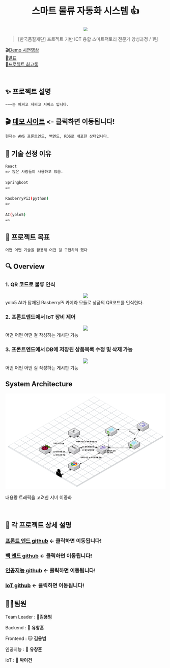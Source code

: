 <h1 align="center">스마트 물류 자동화 시스템 👍</h1>


<center>
    <img src="./img/pic1.png"  style="zoom:76%;" align="center"/>
</center>



> [한국품질재단] 프로젝트 기반 ICT 융합 스마트팩토리 전문가 양성과정 / 1팀


🎬[Demo 시연영상](https://www.youtube.com/watch?v=dhMrKTwNI8U&lc=UgzCJR3WxkvsckRyyO94AaABAg&ab_channel=%EB%94%B0%EB%9D%BC%ED%95%98%EB%A9%B4%EC%84%9C%EB%B0%B0%EC%9A%B0%EB%8A%94IT)   
🎤[발표](https://www.youtube.com/watch?v=dhMrKTwNI8U&lc=UgzCJR3WxkvsckRyyO94AaABAg&ab_channel=%EB%94%B0%EB%9D%BC%ED%95%98%EB%A9%B4%EC%84%9C%EB%B0%B0%EC%9A%B0%EB%8A%94IT)  
📃[프로젝트 회고록](블로그주소) 

<br>

## ✨ 프로젝트 설명

```sh
~~~는 어쩌고 저쩌고 서비스 입니다.
```

## 🎬 [데모 사이트](http://www.naver.com) <- 클릭하면 이동됩니다!
```sh
현재는 AWS 프론트엔드, 백엔드, RDS로 배포한 상태입니다.
``````


## 📌 기술 선정 이유

```sh
React 
=> 많은 사람들이 사용하고 있음.

Springboot
=>

RasberryPi3(python)
=>

AI(yolo5)
=>
```



## 📌 프로젝트 목표

```sh
어떤 어떤 기술을 활용해 어떤 걸 구현하려 했다
```


## 🔍 Overview

### 1. QR 코드로 물류 인식

<center>
    <img src="./img/pic2.png" />
</center>
yolo5 AI가 탑재된 RasberryPi 카메라 모듈로 
상품의 QR코드를 인식한다.

<br>

### 2. 프론트엔드에서 IoT 장비 제어

<center>
    <img src="./img/pic1.png" />
</center>
어떤 어떤 어떤 걸 작성하는 게시판 기능

<br>

### 3. 프론트엔드에서 DB에 저장된 상품목록 수정 및 삭제 가능

<center>
    <img src="./img/pic1.png" />
</center>
어떤 어떤 어떤 걸 작성하는 게시판 기능

<br>


## System Architecture

<center>
    <img src="./img/infra.png" />
    
</center>

대용량 트래픽을 고려한 서버 이중화

<br>



## 🔧 각 프로젝트 상세 설명

### [프론트 엔드 github](https://github.com/LUKR7Q/frontI5) <- 클릭하면 이동됩니다!

### [백 엔드 github](https://github.com/LUKR7Q/backI5) <- 클릭하면 이동됩니다!

### [인공지능 github](https://github.com/LUKR7Q/AIserverI5) <- 클릭하면 이동됩니다!

### [IoT github](https://github.com/LUKR7Q/IoTI5) <- 클릭하면 이동됩니다!


## 🤼‍♂️팀원

Team Leader : 🐯**김용범**

Backend : 🐶 **유창훈**

Frontend : 🐱 **김용범**

인공지능 : 🦁 **유창훈**

IoT : 🐺 **박이건**
